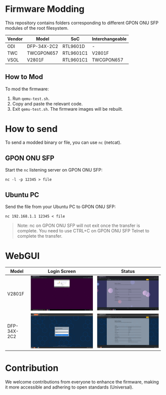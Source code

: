 # Firmware Modding
This repository contains folders corresponding to different GPON ONU SFP modules of the root filesystem.

| Vendor   | Model       | SoC       | Interchangeable |
|----------|-------------|-----------|-----------------|
| ODI      | DFP-34X-2C2 | RTL9601D  | -               |
| TWC      | TWCGPON657  | RTL9601C1 | V2801F          |
| VSOL     | V2801F      | RTL9601C1 | TWCGPON657      |

## How to Mod
To mod the firmware:
1. Run `qemu-test.sh`.
2. Copy and paste the relevant code.
3. Exit `qemu-test.sh`. The firmware images will be rebuilt.

# How to send
To send a modded binary or file, you can use `nc` (netcat).

## GPON ONU SFP
Start the `nc` listening server on GPON ONU SFP:
```
nc -l -p 12345 > file
```

## Ubuntu PC
Send the file from your Ubuntu PC to GPON ONU SFP:
```
nc 192.168.1.1 12345 < file
```

> Note: nc on GPON ONU SFP will not exit once the transfer is complete. You need to use CTRL+C on GPON ONU SFP Telnet to complete the transfer.

# WebGUI
| Model       | Login Screen | Status |
|-------------|-----------------------------------------------|------------------------------------------------|
| V2801F      | ![GUI](../Docs/Images/webgui/1-login.png)     | ![GUI](../Docs/Images/webgui/2-status.png)     |
| DFP-34X-2C2 | ![GUI](../Docs/Images/webgui-dfp/1-login.png) | ![GUI](../Docs/Images/webgui-dfp/2-status.png) |

# Contribution
We welcome contributions from everyone to enhance the firmware, making it more accessible and adhering to open standards (Universal).
